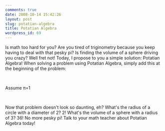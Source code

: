 ```yaml
---
comments: true
date: 2008-10-14 15:42:26
layout: post
slug: potatian-algebra
title: Potatian Algebra
wordpress_id: 69
---
```


Is math too hard for you? Are you tired of triginometry because you keep having to deal with that pesky pi? Is finding the volume of a sphere driving you crazy? Well fret not! Today, I propose to you a simple solution: Potatian Algebra! When solving a problem using Potatian Algebra, simply add this at the beginning of the problem:




 




Assume π=1




 




Now that problem doesn't look so daunting, eh? What's the radius of a circle with a diameter of 2? 2! What's the volume of a sphere with a radius of 3? 36! No more pesky pi! Talk to your math teacher about Potatian Algebra today!
